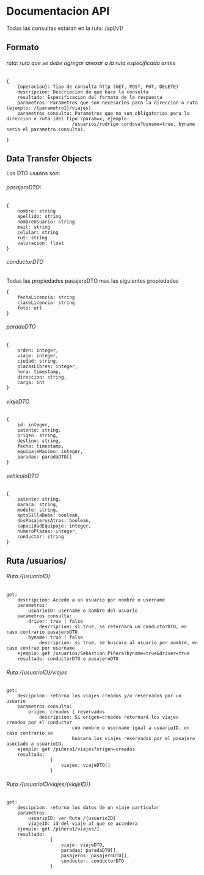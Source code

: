 # Documentacion API
Todas las consultas estaran en la ruta: /api/v1/

## Formato
###### ruta: ruta que se debe agregar anexar a la ruta especificada antes

```
{
    {operacion}: Tipo de consulta http (GET, POST, PUT, DELETE)
    descripcion: Descripcion de que hace la consulta
    resultado: Especificacion del formato de la respuesta
    parametros: Parametros que son necesarios para la direccion o ruta (ejemplo: /{parametro1}/viajes)
    parametros consulta: Parametros que no son obligatorios para la direccion o ruta (del tipo ?param=x, ejemplo:
                        /usuarios/rodrigo cordova?byname=true, byname seria el parametro consulta).
    
}

```

## Data Transfer Objects
Los DTO usados son:
###### pasajeroDTO:
```
{
	nombre: string
	apellido: string
	nombreUsuario: string
	mail: string
	celular: string 	
	rut: string
	valoracion: float
}
```
###### conductorDTO
Todas las propiedades pasajeroDTO mas las siguientes propiedades 
```
{
	fechaLicencia: string
	claseLicencia: string
	foto: url
}
```
###### paradaDTO
```
{
    orden: integer,
    viaje: integer,
    ciudad: string,
    plazasLibres: integer,
    hora: timestamp,
    direccion: string,
    carga: int
}
```

###### viajeDTO
```
{
    id: integer,
    patente: string,
    origen: string,
    destino: string,
    fecha: timestamp,
    equipajeMaximo: integer,
    paradas: paradaDTO[]
}
```

###### vehiculoDTO
```
{
    patente: string,
    maraca: string,
    modelo: string,
    aptoSillaBebe: boolean,
    dosPasajerosAtras: boolean,
    capacidadEquipaje: integer,
    numeroPlazas: integer,
    conductor: string
}
```
## Ruta /usuarios/

###### Ruta /{usuarioID}
```
get:
    descripcion: Accede a un usuario por nombre o username
    parametros: 
        usuarioID: username o nombre del usuario
    parametros consulta: 
        driver: true | false
            descripcion: si true, se retornara un conductorDTO, en caso contrario pasajeroDTO
        byname: true | false
            descripcion: si true, se buscara al usuario por nombre, en caso contrao por username
    ejemplo: get /usuarios/Sebastian Piñera?byname=true&driver=true
    resultado: conductorDTO o pasajeroDTO
```

###### Ruta /{usuarioID}/viajes
```
get:
    descipcion: retorna los viajes creados y/o reservados por un usuario
    parametros consulta:
        origen: creados | reservados
            descripcion: Si origen=creados retornará los viajes creados por el conductor
                        con nombre o username igual a usuarioID, en caso contrario se 
                        buscara los viajes reservados por el pasajero asociado a usuarioID.
    ejemplo: get /piñera1/viajes?origen=creados
    resultado:
                {
                    viajes: viajeDTO[]
                }

```

###### Ruta /{usuarioID/viajes/{viajeID}}
```
get:
    descipcion: retorna los datos de un viaje particular
    parametros: 
        usuarioID: ver Ruta /{usuarioID}
        viajeID: id del viaje al que se accedera
    ejemplo: get /piñera1/viajes/1
    resultado:
                {
                    viaje: viajeDTO,
                    paradas: paradaDTO[],
                    pasajeros: pasajeroDTO[],
                    conductor: conductorDTO
                }

```